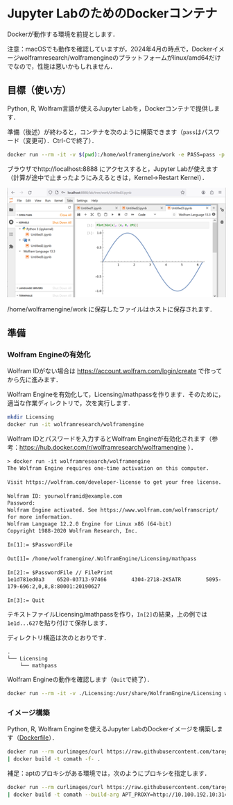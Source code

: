 # Jupyter LabのためのDockerコンテナ

Dockerが動作する環境を前提とします．

注意：macOSでも動作を確認していますが，2024年4月の時点で，Dockerイメージwolframresearch/wolframengineのプラットフォームがlinux/amd64だけでなので，性能は悪いかもしれません．

## 目標（使い方）

Python, R, Wolfram言語が使えるJupyter Labを，Dockerコンテナで提供します．

準備（後述）が終わると，コンテナを次のように構築できます（`pass`はパスワード（変更可）．Ctrl-Cで終了）．

```bash
docker run --rm -it -v $(pwd):/home/wolframengine/work -e PASS=pass -p 8888:8888 comath
```

ブラウザでhttp://localhost:8888 にアクセスすると，Jupyter Labが使えます（計算が途中で止まったようにみえるときは，Kernel→Restart Kernel）．

![Jupyter Lab](jupyterlab.png)

/home/wolframengine/work に保存したファイルはホストに保存されます．

## 準備

### Wolfram Engineの有効化

Wolfram IDがない場合は https://account.wolfram.com/login/create で作ってから先に進みます．

Wolfram Engineを有効化して，Licensing/mathpassを作ります．そのために，適当な作業ディレクトリで，次を実行します．

```bash
mkdir Licensing
docker run -it wolframresearch/wolframengine
```

Wolfram IDとパスワードを入力するとWolfram Engineが有効化されます（参考：https://hub.docker.com/r/wolframresearch/wolframengine ）．

```
> docker run -it wolframresearch/wolframengine
The Wolfram Engine requires one-time activation on this computer.

Visit https://wolfram.com/developer-license to get your free license.

Wolfram ID: yourwolframid@example.com
Password:
Wolfram Engine activated. See https://www.wolfram.com/wolframscript/ for more information.
Wolfram Language 12.2.0 Engine for Linux x86 (64-bit)
Copyright 1988-2020 Wolfram Research, Inc.

In[1]:= $PasswordFile

Out[1]= /home/wolframengine/.WolframEngine/Licensing/mathpass

In[2]:= $PasswordFile // FilePrint
1e1d781ed0a3    6520-03713-97466        4304-2718-2K5ATR        5095-179-696:2,0,8,8:80001:20190627

In[3]:= Quit
```

テキストファイルLicensing/mathpassを作り，`In[2]`の結果，上の例では`1e1d...627`を貼り付けて保存します．

ディレクトリ構造は次のとおりです．

```
.
└── Licensing
    └── mathpass
```

Wolfram Engineの動作を確認します（`Quit`で終了）．

```bash
docker run --rm -it -v ./Licensing:/usr/share/WolframEngine/Licensing wolframresearch/wolframengine
```

### イメージ構築

Python, R, Wolfram Engineを使えるJupyter LabのDockerイメージを構築します（[Dockerfile](Dockerfile)）．

```bash
docker run --rm curlimages/curl https://raw.githubusercontent.com/taroyabuki/comath/main/docker/Dockerfile \
| docker build -t comath -f- .
```

補足：aptのプロキシがある環境では，次のようにプロキシを指定します．
    
```bash
docker run --rm curlimages/curl https://raw.githubusercontent.com/taroyabuki/comath/main/docker/Dockerfile \
| docker build -t comath --build-arg APT_PROXY=http://10.100.192.10:3142 -f- .
```
